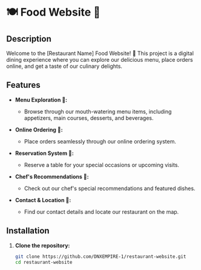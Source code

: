 
# 🍽️ Food Website 🌮

## Description

Welcome to the [Restaurant Name] Food Website! 🎉 This project is a digital dining experience where you can explore our delicious menu, place orders online, and get a taste of our culinary delights.

## Features

- **Menu Exploration 📜:**
  - Browse through our mouth-watering menu items, including appetizers, main courses, desserts, and beverages.

- **Online Ordering 🛒:**
  - Place orders seamlessly through our online ordering system.

- **Reservation System 📅:**
  - Reserve a table for your special occasions or upcoming visits.

- **Chef's Recommendations 🍣:**
  - Check out our chef's special recommendations and featured dishes.

- **Contact & Location 📍:**
  - Find our contact details and locate our restaurant on the map.

## Installation

1. **Clone the repository:**
   ```bash
   git clone https://github.com/DNXEMPIRE-1/restaurant-website.git
   cd restaurant-website
